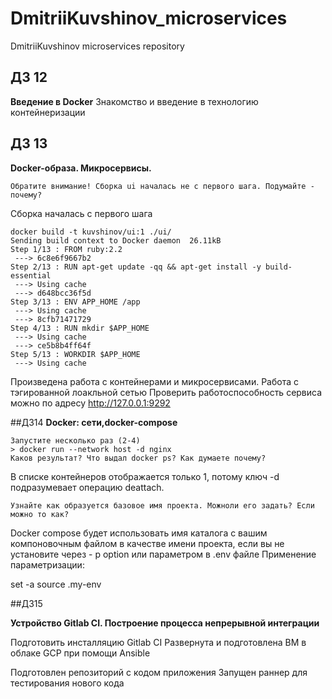# DmitriiKuvshinov_microservices
DmitriiKuvshinov microservices repository
## ДЗ 12
<b>Введение в Docker</b>
Знакомство и введение в технологию контейнеризации


## ДЗ 13
<b>Docker-образа. Микросервисы.</b>

```
Обратите внимание! Сборка ui началась не с первого шага. Подумайте - почему?
```

Сборка началась с первого шага

```
docker build -t kuvshinov/ui:1 ./ui/
Sending build context to Docker daemon  26.11kB
Step 1/13 : FROM ruby:2.2
 ---> 6c8e6f9667b2
Step 2/13 : RUN apt-get update -qq && apt-get install -y build-essential
 ---> Using cache
 ---> d648bcc36f5d
Step 3/13 : ENV APP_HOME /app
 ---> Using cache
 ---> 8cfb71471729
Step 4/13 : RUN mkdir $APP_HOME
 ---> Using cache
 ---> ce5b8b4ff64f
Step 5/13 : WORKDIR $APP_HOME
 ---> Using cache
```
Произведена работа с контейнерами и микросервисами. Работа с тэгированной лоакльной сетью
Проверить работоспособность сервиса можно по адресу http://127.0.0.1:9292

##ДЗ14
<b>Docker: сети,docker-compose</b>
```
Запустите несколько раз (2-4)
> docker run --network host -d nginx
Каков результат? Что выдал docker ps? Как думаете почему?
```
В списке контейнеров отображается только 1, потому ключ -d подразумевает операцию deattach.

```
Узнайте как образуется базовое имя проекта. Можноли его задать? Если можно то как? 
```
Docker compose будет использовать имя каталога с вашим компоновочным файлом в качестве имени проекта, если вы не установите через - p option или параметром в .env файле 
Применение параметризации:

set -a
source .my-env

##ДЗ15

<b>Устройство Gitlab CI. Построение процесса непрерывной интеграции</b>

Подготовить инсталляцию Gitlab CI
Развернута и подготовлена ВМ в облаке GCP при помощи Ansible

Подготовлен репозиторий с кодом приложения
Запущен раннер для тестирования нового кода
